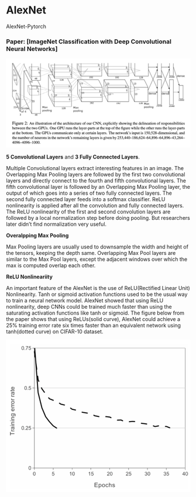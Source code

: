 # AlexNet
AlexNet-Pytorch

### Paper: [ImageNet Classification with Deep Convolutional Neural Networks]

![Structure](img/AlexNet.jpg)

**5 Convolutional Layers** and **3 Fully Connected Layers**.

Multiple Convolutional layers extract interesting features in an image. The Overlapping Max Pooling layers are followed by the first two convolutional layers and directly connect to the fourth and fifth convolutional layers. The fifth convolutional layer is followed by an Overlapping Max Pooling layer, the output of which goes into a series of two fully connected layers. The second fully connected layer feeds into a softmax classifier. ReLU nonlinearity is applied after all the convolution and fully connected layers. The ReLU nonlinearity of the first and second convolution layers are followed by a local normalization step before doing pooling. But researchers later didn’t find normalization very useful. 

**Overalpping Max Pooling**

Max Pooling layers are usually used to downsample the width and height of the tensors, keeping the depth same. Overlapping Max Pool layers are similar to the Max Pool layers, except the adjacent windows over which the max is computed overlap each other. 

**ReLU Nonlineariity**

An important feature of the AlexNet is the use of ReLU(Rectified Linear Unit) Nonlinearity. Tanh or sigmoid activation functions used to be the usual way to train a neural network model. AlexNet showed that using ReLU nonlinearity, deep CNNs could be trained much faster than using the saturating activation functions like tanh or sigmoid. The figure below from the paper shows that using ReLUs(solid curve), AlexNet could achieve a 25% training error rate six times faster than an equivalent network using tanh(dotted curve) on CIFAR-10 dataset.

![ReLU](img/ReLU.png)

